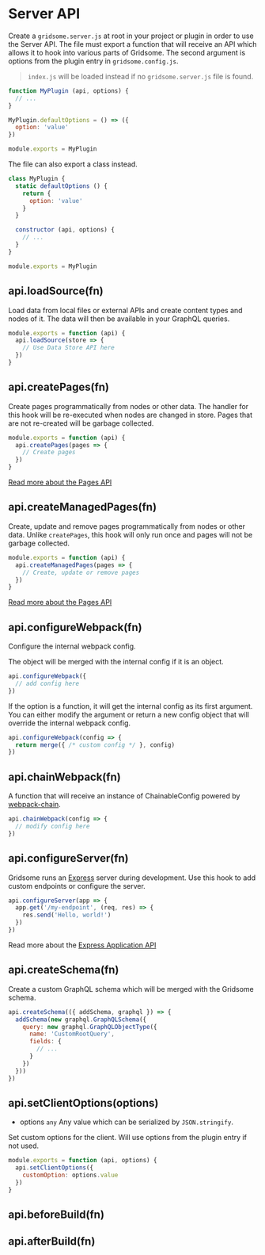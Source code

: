 # Server API

Create a `gridsome.server.js` at root in your project or plugin in order to use the Server API. The file must export a function that will receive an API which allows it to hook into various parts of Gridsome. The second argument is options from the plugin entry in `gridsome.config.js`.

> `index.js` will be loaded instead if no `gridsome.server.js` file is found.

```js
function MyPlugin (api, options) {
  // ...
}

MyPlugin.defaultOptions = () => ({
  option: 'value'
})

module.exports = MyPlugin
```

The file can also export a class instead.

```js
class MyPlugin {
  static defaultOptions () {
    return {
      option: 'value'
    }
  }

  constructor (api, options) {
    // ...
  }
}

module.exports = MyPlugin
```

## api.loadSource(fn)

Load data from local files or external APIs and create content types and nodes of it. The data will then be available in your GraphQL queries.

```js
module.exports = function (api) {
  api.loadSource(store => {
    // Use Data Store API here
  })
}
```

## api.createPages(fn)

Create pages programmatically from nodes or other data. The handler for this hook will be re-executed when nodes are changed in store. Pages that are not re-created will be garbage collected.

```js
module.exports = function (api) {
  api.createPages(pages => {
    // Create pages
  })
}
```

[Read more about the Pages API](/docs/pages-api/)

## api.createManagedPages(fn)

Create, update and remove pages programmatically from nodes or other data. Unlike `createPages`, this hook will only run once and pages will not be garbage collected.

```js
module.exports = function (api) {
  api.createManagedPages(pages => {
    // Create, update or remove pages
  })
}
```

[Read more about the Pages API](/docs/pages-api#create-managed-pages)

## api.configureWebpack(fn)

Configure the internal webpack config.

The object will be merged with the internal config if it is an object.

```js
api.configureWebpack({
  // add config here
})
```

If the option is a function, it will get the internal config as its first argument. You can either modify the argument or return a new config object that will override the internal webpack config.

```js
api.configureWebpack(config => {
  return merge({ /* custom config */ }, config)
})
```

## api.chainWebpack(fn)

A function that will receive an instance of ChainableConfig powered by [webpack-chain](https://github.com/neutrinojs/webpack-chain).

```js
api.chainWebpack(config => {
  // modify config here
})
```

## api.configureServer(fn)

Gridsome runs an [Express](http://expressjs.com) server during development. Use this hook to add custom endpoints or configure the server.

```js
api.configureServer(app => {
  app.get('/my-endpoint', (req, res) => {
    res.send('Hello, world!')
  })
})
```

Read more about the [Express Application API](https://expressjs.com/en/api.html#app)

## api.createSchema(fn)

Create a custom GraphQL schema which will be merged with the Gridsome schema.

```js
api.createSchema(({ addSchema, graphql }) => {
  addSchema(new graphql.GraphQLSchema({
    query: new graphql.GraphQLObjectType({
      name: 'CustomRootQuery',
      fields: {
        // ...
      }
    })
  }))
})
```

## api.setClientOptions(options)

- options `any` Any value which can be serialized by `JSON.stringify`.

Set custom options for the client. Will use options from the plugin entry if not used.

```js
module.exports = function (api, options) {
  api.setClientOptions({
    customOption: options.value
  })
}
```

## api.beforeBuild(fn)

## api.afterBuild(fn)
